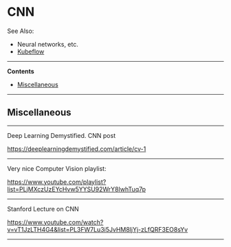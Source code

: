 # CNN

See Also:

 - Neural networks, etc.
 - [Kubeflow](Kubeflow.md)

---

**Contents**

- [Miscellaneous](CNN.md#miscellaneous)

---

## Miscellaneous

---

Deep Learning Demystified. CNN post

https://deeplearningdemystified.com/article/cv-1

---

Very nice Computer Vision playlist:

https://www.youtube.com/playlist?list=PLjMXczUzEYcHvw5YYSU92WrY8IwhTuq7p

---

Stanford Lecture on CNN

https://www.youtube.com/watch?v=vT1JzLTH4G4&list=PL3FW7Lu3i5JvHM8ljYj-zLfQRF3EO8sYv

---
